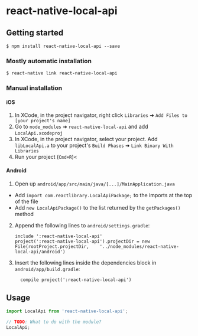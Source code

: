 # react-native-local-api

## Getting started

`$ npm install react-native-local-api --save`

### Mostly automatic installation

`$ react-native link react-native-local-api`

### Manual installation


#### iOS

1. In XCode, in the project navigator, right click `Libraries` ➜ `Add Files to [your project's name]`
2. Go to `node_modules` ➜ `react-native-local-api` and add `LocalApi.xcodeproj`
3. In XCode, in the project navigator, select your project. Add `libLocalApi.a` to your project's `Build Phases` ➜ `Link Binary With Libraries`
4. Run your project (`Cmd+R`)<

#### Android

1. Open up `android/app/src/main/java/[...]/MainApplication.java`
  - Add `import com.reactlibrary.LocalApiPackage;` to the imports at the top of the file
  - Add `new LocalApiPackage()` to the list returned by the `getPackages()` method
2. Append the following lines to `android/settings.gradle`:
  	```
  	include ':react-native-local-api'
  	project(':react-native-local-api').projectDir = new File(rootProject.projectDir, 	'../node_modules/react-native-local-api/android')
  	```
3. Insert the following lines inside the dependencies block in `android/app/build.gradle`:
  	```
      compile project(':react-native-local-api')
  	```


## Usage
```javascript
import LocalApi from 'react-native-local-api';

// TODO: What to do with the module?
LocalApi;
```
